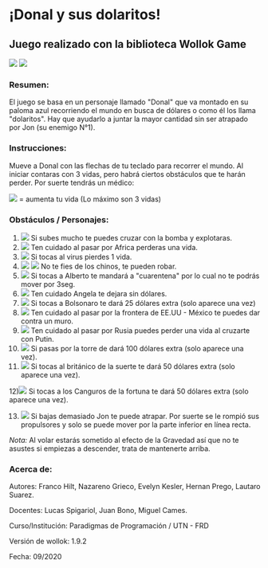 # ¡Donal y sus dolaritos! 

## Juego realizado con la biblioteca Wollok Game
![](https://i.ibb.co/6y240L7/presentacion.jpg) ![](https://i.ibb.co/L1HbFjw/mapa-1.png)
### Resumen: 
El juego se basa en un personaje llamado "Donal" que va montado en su paloma azul recorriendo el mundo en busca de dólares o como él los llama "dolaritos". Hay que ayudarlo a juntar la mayor cantidad sin ser atrapado por Jon (su enemigo N°1).


### Instrucciones: 
Mueve a Donal con las flechas de tu teclado para recorrer el mundo.
Al iniciar contaras con 3 vidas, pero habrá ciertos obstáculos que te harán perder. Por suerte tendrás un médico:

![](https://i.ibb.co/CKvLJmh/doctor.png) = aumenta tu vida (Lo máximo son 3 vidas)

### Obstáculos / Personajes:
  1) ![](https://i.ibb.co/dJ5KcLQ/bomba1.png)
  Si subes mucho te puedes cruzar con la bomba y explotaras.
  2) ![](https://i.ibb.co/r49HMV6/africanos-Que-Bailan1.png)
  Ten cuidado al pasar por Africa perderas una vida.
  3) ![](https://i.ibb.co/QPQ0wbH/coronavirus.png)
  Si tocas al virus pierdes 1 vida.
  4) ![](https://i.ibb.co/12k28XF/chino2.png) ![](https://i.ibb.co/x2HGzX3/coreano.png)
  No te fies de los chinos, te pueden robar.
  5) ![](https://i.ibb.co/WB9FcV5/alberto.png)
  Si tocas a Alberto te mandará a "cuarentena" por lo cual no te podrás mover por 3seg.
  6) ![](https://i.ibb.co/ScyW6ct/angela-Merkel.png)
  Ten cuidado Angela te dejara sin dólares.
  7) ![](https://i.ibb.co/YkKjRKx/bolsonaro.png)
  Si tocas a Bolsonaro te dará 25 dólares extra (solo aparece una vez)
  8) ![](https://i.ibb.co/n6DNQXN/muro-EEUUy-MEX.png)
  Ten cuidado al pasar por la frontera de EE.UU - México te puedes dar contra un muro.
  9) ![](https://i.ibb.co/m66pWNQ/putin.png)
  Ten cuidado al pasar por Rusia puedes perder una vida al cruzarte con Putin.
  10) ![](https://i.ibb.co/CmCYZ6s/torre-trump.png)
  Si pasas por la torre de dará 100 dólares extra (solo aparece una vez).
  11) ![](https://i.ibb.co/M593vVx/britanico.png)
  Si tocas al británico de la suerte te dará 50 dólares extra (solo aparece una vez).
  
  12)![](https://i.ibb.co/k39t1fS/canguros.png)
  Si tocas a los Canguros de la fortuna te dará 50 dólares extra (solo aparece una vez).
  
  13) ![](https://i.ibb.co/hVvkRGm/jon.png)
  Si bajas demasiado Jon te puede atrapar. Por suerte se le rompió sus propulsores y solo se puede mover por la parte inferior en línea recta.
 
 *Nota:* Al volar estarás sometido al efecto de la Gravedad así que no te asustes si empiezas a descender, trata de mantenerte arriba.


### Acerca de:

Autores: Franco Hilt, Nazareno Grieco, Evelyn Kesler, Hernan Prego, Lautaro Suarez.

Docentes: Lucas Spigariol, Juan Bono, Miguel Cames.

Curso/Institución: Paradigmas de Programación / UTN - FRD

Versión de wollok: 1.9.2

Fecha: 09/2020




 
